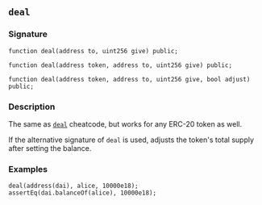 ## `deal`

### Signature

```solidity
function deal(address to, uint256 give) public;
```

```solidity
function deal(address token, address to, uint256 give) public;
```

```solidity
function deal(address token, address to, uint256 give, bool adjust) public;
```

### Description

The same as [`deal`](../../cheatcodes/deal.md) cheatcode, but works for any ERC-20 token as well.

If the alternative signature of `deal` is used, adjusts the token's total supply after setting the balance.

### Examples

```solidity
deal(address(dai), alice, 10000e18);
assertEq(dai.balanceOf(alice), 10000e18);
```
